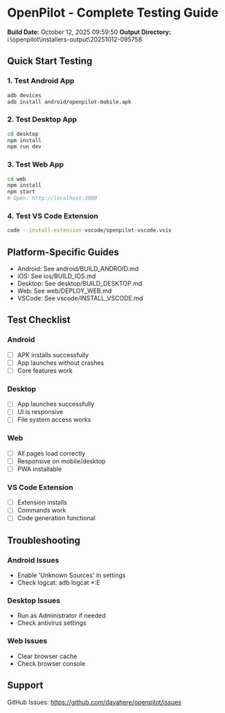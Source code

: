 ﻿# OpenPilot - Complete Testing Guide
**Build Date:** October 12, 2025 09:59:50
**Output Directory:** i:\openpilot\installers-output\20251012-095758

## Quick Start Testing

### 1. Test Android App
```bash
adb devices
adb install android/openpilot-mobile.apk
```

### 2. Test Desktop App
```bash
cd desktop
npm install
npm run dev
```

### 3. Test Web App
```bash
cd web
npm install
npm start
# Open: http://localhost:3000
```

### 4. Test VS Code Extension
```bash
code --install-extension vscode/openpilot-vscode.vsix
```

## Platform-Specific Guides
- Android: See android/BUILD_ANDROID.md
- iOS: See ios/BUILD_IOS.md
- Desktop: See desktop/BUILD_DESKTOP.md
- Web: See web/DEPLOY_WEB.md
- VSCode: See vscode/INSTALL_VSCODE.md

## Test Checklist

### Android
- [ ] APK installs successfully
- [ ] App launches without crashes
- [ ] Core features work

### Desktop
- [ ] App launches successfully
- [ ] UI is responsive
- [ ] File system access works

### Web
- [ ] All pages load correctly
- [ ] Responsive on mobile/desktop
- [ ] PWA installable

### VS Code Extension
- [ ] Extension installs
- [ ] Commands work
- [ ] Code generation functional

## Troubleshooting

### Android Issues
- Enable 'Unknown Sources' in settings
- Check logcat: adb logcat *:E

### Desktop Issues
- Run as Administrator if needed
- Check antivirus settings

### Web Issues
- Clear browser cache
- Check browser console

## Support
GitHub Issues: https://github.com/dayahere/openpilot/issues
